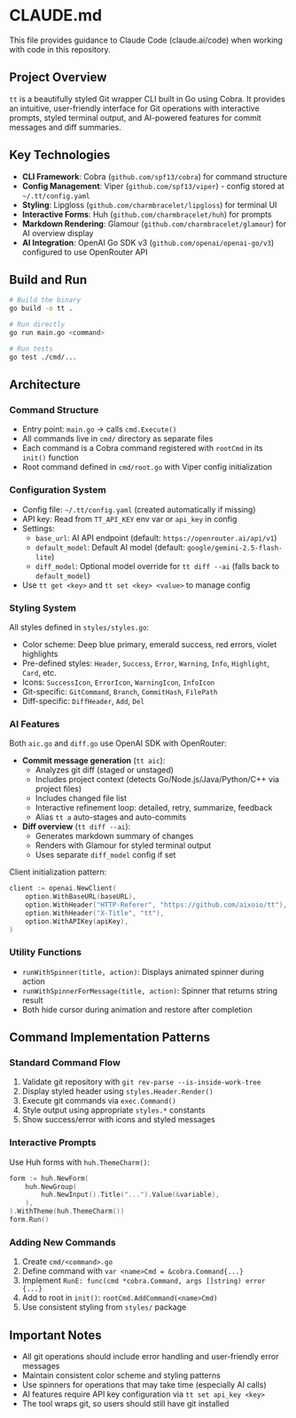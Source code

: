 # CLAUDE.md

This file provides guidance to Claude Code (claude.ai/code) when working with code in this repository.

## Project Overview

`tt` is a beautifully styled Git wrapper CLI built in Go using Cobra. It provides an intuitive, user-friendly interface for Git operations with interactive prompts, styled terminal output, and AI-powered features for commit messages and diff summaries.

## Key Technologies

- **CLI Framework**: Cobra (`github.com/spf13/cobra`) for command structure
- **Config Management**: Viper (`github.com/spf13/viper`) - config stored at `~/.tt/config.yaml`
- **Styling**: Lipgloss (`github.com/charmbracelet/lipgloss`) for terminal UI
- **Interactive Forms**: Huh (`github.com/charmbracelet/huh`) for prompts
- **Markdown Rendering**: Glamour (`github.com/charmbracelet/glamour`) for AI overview display
- **AI Integration**: OpenAI Go SDK v3 (`github.com/openai/openai-go/v3`) configured to use OpenRouter API

## Build and Run

```bash
# Build the binary
go build -o tt .

# Run directly
go run main.go <command>

# Run tests
go test ./cmd/...
```

## Architecture

### Command Structure
- Entry point: `main.go` → calls `cmd.Execute()`
- All commands live in `cmd/` directory as separate files
- Each command is a Cobra command registered with `rootCmd` in its `init()` function
- Root command defined in `cmd/root.go` with Viper config initialization

### Configuration System
- Config file: `~/.tt/config.yaml` (created automatically if missing)
- API key: Read from `TT_API_KEY` env var or `api_key` in config
- Settings:
  - `base_url`: AI API endpoint (default: `https://openrouter.ai/api/v1`)
  - `default_model`: Default AI model (default: `google/gemini-2.5-flash-lite`)
  - `diff_model`: Optional model override for `tt diff --ai` (falls back to `default_model`)
- Use `tt get <key>` and `tt set <key> <value>` to manage config

### Styling System
All styles defined in `styles/styles.go`:
- Color scheme: Deep blue primary, emerald success, red errors, violet highlights
- Pre-defined styles: `Header`, `Success`, `Error`, `Warning`, `Info`, `Highlight`, `Card`, etc.
- Icons: `SuccessIcon`, `ErrorIcon`, `WarningIcon`, `InfoIcon`
- Git-specific: `GitCommand`, `Branch`, `CommitHash`, `FilePath`
- Diff-specific: `DiffHeader`, `Add`, `Del`

### AI Features
Both `aic.go` and `diff.go` use OpenAI SDK with OpenRouter:
- **Commit message generation** (`tt aic`):
  - Analyzes git diff (staged or unstaged)
  - Includes project context (detects Go/Node.js/Java/Python/C++ via project files)
  - Includes changed file list
  - Interactive refinement loop: detailed, retry, summarize, feedback
  - Alias `tt a` auto-stages and auto-commits
- **Diff overview** (`tt diff --ai`):
  - Generates markdown summary of changes
  - Renders with Glamour for styled terminal output
  - Uses separate `diff_model` config if set

Client initialization pattern:
```go
client := openai.NewClient(
    option.WithBaseURL(baseURL),
    option.WithHeader("HTTP-Referer", "https://github.com/aixoio/tt"),
    option.WithHeader("X-Title", "tt"),
    option.WithAPIKey(apiKey),
)
```

### Utility Functions
- `runWithSpinner(title, action)`: Displays animated spinner during action
- `runWithSpinnerForMessage(title, action)`: Spinner that returns string result
- Both hide cursor during animation and restore after completion

## Command Implementation Patterns

### Standard Command Flow
1. Validate git repository with `git rev-parse --is-inside-work-tree`
2. Display styled header using `styles.Header.Render()`
3. Execute git commands via `exec.Command()`
4. Style output using appropriate `styles.*` constants
5. Show success/error with icons and styled messages

### Interactive Prompts
Use Huh forms with `huh.ThemeCharm()`:
```go
form := huh.NewForm(
    huh.NewGroup(
        huh.NewInput().Title("...").Value(&variable),
    ),
).WithTheme(huh.ThemeCharm())
form.Run()
```

### Adding New Commands
1. Create `cmd/<command>.go`
2. Define command with `var <name>Cmd = &cobra.Command{...}`
3. Implement `RunE: func(cmd *cobra.Command, args []string) error {...}`
4. Add to root in `init()`: `rootCmd.AddCommand(<name>Cmd)`
5. Use consistent styling from `styles/` package

## Important Notes

- All git operations should include error handling and user-friendly error messages
- Maintain consistent color scheme and styling patterns
- Use spinners for operations that may take time (especially AI calls)
- AI features require API key configuration via `tt set api_key <key>`
- The tool wraps git, so users should still have git installed
